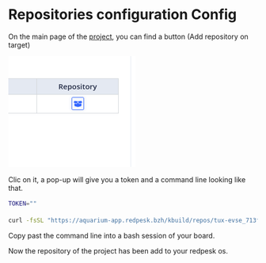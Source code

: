 
# Repositories configuration Config

On the main page of the [project](https://aquarium-app.redpesk.bzh/#/pages/projects/my-prjs/tux-evse_713f6bdf/overview), you can find a button (Add repository on target)

![](./repositories.png)

Clic on it, a pop-up will give you a token and a command line looking like that.

```bash
TOKEN=""

curl -fsSL "https://aquarium-app.redpesk.bzh/kbuild/repos/tux-evse_713f6bdf--redpesk-lts-arz-1.1-update-build/latest/install_repo.sh?token=${TOKEN}" | bash
```

Copy past the command line into a bash session of your board.

Now the repository of the project has been add to your redpesk os.

